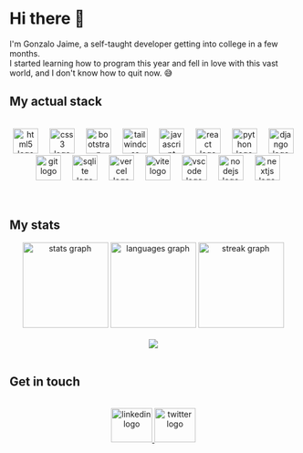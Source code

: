 # Hi there 👋

I'm Gonzalo Jaime, a self-taught developer getting into college in a few months.  
I started learning how to program this year and fell in love with this vast world, and I don't know how to quit now. 😅
<br/>

## My actual stack
<br/>

<div align="center">
  <img src="https://skillicons.dev/icons?i=html" height="44" alt="html5 logo"  />
  <img width="12" />
  <img src="https://skillicons.dev/icons?i=css" height="44" alt="css3 logo"  />
  <img width="12" />
  <img src="https://skillicons.dev/icons?i=bootstrap" height="44" alt="bootstrap logo"  />
  <img width="12" />
  <img src="https://skillicons.dev/icons?i=tailwind" height="44" alt="tailwindcss logo"  />
  <img width="12" />
  <img src="https://skillicons.dev/icons?i=js" height="44" alt="javascript logo"  />
  <img width="12" />
  <img src="https://skillicons.dev/icons?i=react" height="44" alt="react logo"  />
  <img width="12" />
  <img src="https://skillicons.dev/icons?i=py" height="44" alt="python logo"  />
  <img width="12" />
  <img src="https://skillicons.dev/icons?i=django" height="44" alt="django logo"  />
  <img width="12" />
  <img src="https://skillicons.dev/icons?i=git" height="44" alt="git logo"  />
  <img width="12" />
  <img src="https://skillicons.dev/icons?i=sqlite" height="44" alt="sqlite logo"  />
  <img width="12" />
  <img src="https://skillicons.dev/icons?i=vercel" height="44" alt="vercel logo"  />
  <img width="12" />
  <img src="https://skillicons.dev/icons?i=vite" height="44" alt="vite logo"  />
  <img width="12" />
  <img src="https://skillicons.dev/icons?i=vscode" height="44" alt="vscode logo"  />
  <img width="12" />
  <img src="https://skillicons.dev/icons?i=nodejs" height="44" alt="nodejs logo"  />
  <img width="12" />
  <img src="https://skillicons.dev/icons?i=nextjs" height="44" alt="nextjs logo"  />
</div>
<br/>
<br/>

## My stats

<div align="center">
  <img src="https://github-readme-stats.vercel.app/api?username=GzaJai&hide_title=true&hide_rank=true&show_icons=true&include_all_commits=true&count_private=true&disable_animations=false&theme=codeSTACKr&locale=en&hide_border=true&order=1" height="150" alt="stats graph"  />
  <img src="https://github-readme-stats.vercel.app/api/top-langs?username=GzaJai&locale=en&hide_title=false&layout=compact&card_width=320&langs_count=5&theme=codeSTACKr&hide_border=true&order=2" height="150" alt="languages graph"  />
  <img src="https://streak-stats.demolab.com?user=GzaJai&locale=en&mode=weekly&theme=codeSTACKr&hide_border=true&border_radius=5&order=3" height="150" alt="streak graph"  />
</div>
<br/>
<div align="center">
  <img src="https://profile-counter.glitch.me/GzaJai/count.svg?"  />
</div>
<br/>


## Get in touch

<br/>
<div align="center">
  <a href='https://www.linkedin.com/in/gjaimeguinazu/'>
    <img src="https://raw.githubusercontent.com/maurodesouza/profile-readme-generator/master/src/assets/icons/social/linkedin/default.svg" width="72" height="60" alt="linkedin logo"  />
  </a>
  <a href='https://twitter.com/Gonzaa_Jaime'>
    <img src="https://raw.githubusercontent.com/maurodesouza/profile-readme-generator/master/src/assets/icons/social/twitter/default.svg" width="72" height="60" alt="twitter logo"  />
  </a>
</div>
